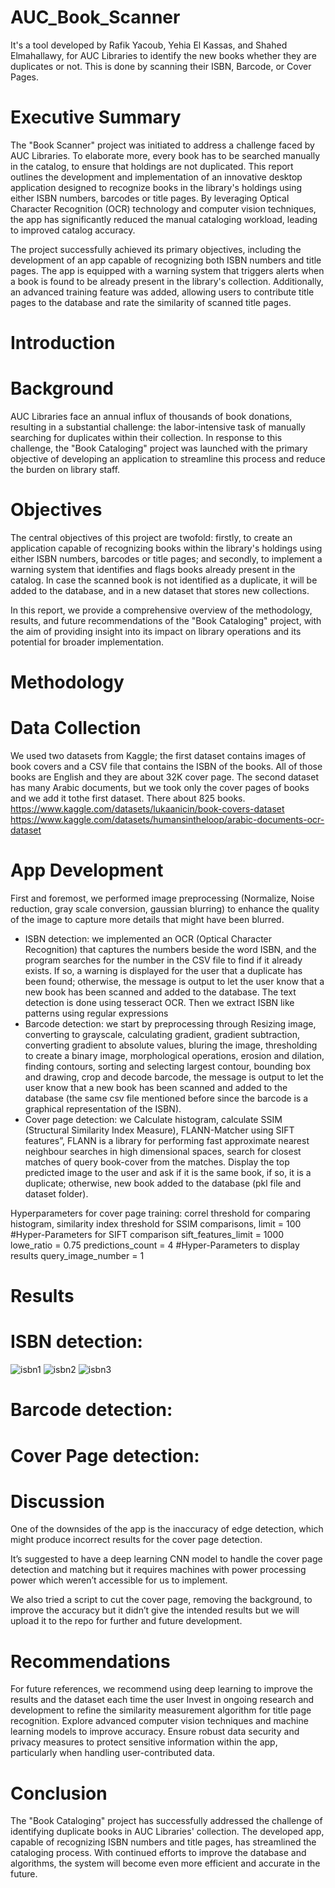 # AUC_Book_Scanner
It's a tool developed by Rafik Yacoub, Yehia El Kassas, and Shahed Elmahallawy, for AUC Libraries to identify the new books whether they are duplicates or not. This is done by scanning their ISBN, Barcode, or Cover Pages.

# Executive Summary
The "Book Scanner" project was initiated to address a challenge faced by AUC Libraries. To elaborate more, every book has to be searched manually in the catalog, to ensure that holdings are not duplicated. This report outlines the development and implementation of an innovative desktop application designed to recognize books in the library's holdings using either ISBN numbers, barcodes or title pages. By leveraging Optical Character Recognition (OCR) technology and computer vision techniques, the app has significantly reduced the manual cataloging workload, leading to improved catalog accuracy.

The project successfully achieved its primary objectives, including the development of an app capable of recognizing both ISBN numbers and title pages. The app is equipped with a warning system that triggers alerts when a book is found to be already present in the library's collection. Additionally, an advanced training feature was added, allowing users to contribute title pages to the database and rate the similarity of scanned title pages.

# Introduction
# Background
AUC Libraries face an annual influx of thousands of book donations, resulting in a substantial challenge: the labor-intensive task of manually searching for duplicates within their collection. In response to this challenge, the "Book Cataloging" project was launched with the primary objective of developing an application to streamline this process and reduce the burden on library staff.
# Objectives
The central objectives of this project are twofold: firstly, to create an application capable of recognizing books within the library's holdings using either ISBN numbers, barcodes or title pages; and secondly, to implement a warning system that identifies and flags books already present in the catalog. In case the scanned book is not identified as a duplicate, it will be added to the database, and in a new dataset that stores new collections.

In this report, we provide a comprehensive overview of the methodology, results, and future recommendations of the "Book Cataloging" project, with the aim of providing insight into its impact on library operations and its potential for broader implementation.
# Methodology
# Data Collection
We used two datasets from Kaggle; the first dataset contains images of book covers and a CSV file that contains the ISBN of the books. All of those books are English and they are about 32K cover page. The second dataset has many Arabic documents, but we took only the cover pages of books and we add it tothe first dataset. There about 825 books.
https://www.kaggle.com/datasets/lukaanicin/book-covers-dataset
https://www.kaggle.com/datasets/humansintheloop/arabic-documents-ocr-dataset 
# App Development
First and foremost, we performed image preprocessing (Normalize, Noise reduction, gray scale conversion, gaussian blurring) to enhance the quality of the image to capture more details that might have been blurred.
- ISBN detection: we implemented an OCR (Optical Character Recognition) that captures the numbers beside the word ISBN, and the program searches for the number in the CSV file to find if it already exists. If so, a warning is displayed for the user that a duplicate has been found; otherwise, the message is output to let the user know that a new book has been scanned and added to the database. The text detection is done using tesseract OCR. Then we extract ISBN like patterns using regular expressions
- Barcode detection:  we start by preprocessing through Resizing image, converting to grayscale, calculating gradient, gradient subtraction, converting gradient to absolute values, bluring the image, thresholding to create a binary image, morphological operations, erosion and dilation, finding contours, sorting and selecting largest contour, bounding box and drawing, crop and decode barcode, the message is output to let the user know that a new book has been scanned and added to the database (the same csv file mentioned before since the barcode is a graphical representation of the ISBN).
- Cover page detection: we Calculate histogram, calculate SSIM (Structural Similarity Index Measure), FLANN-Matcher using SIFT features”, FLANN is a library for performing fast approximate nearest neighbour searches in high dimensional spaces, search for closest matches of query book-cover from the matches. Display the top predicted image to the user and ask if it is the same book, if so, it is a duplicate; otherwise, new book added to the database (pkl file and dataset folder).

Hyperparameters for cover page training: correl threshold for comparing histogram, similarity index threshold for SSIM comparisons, limit = 100
#Hyper-Parameters for SIFT comparison
sift_features_limit = 1000
lowe_ratio = 0.75
predictions_count = 4
#Hyper-Parameters to display results
query_image_number = 1


# Results
# ISBN detection:
![isbn1](https://github.com/RafikYacoub/AUC_Book_Scanner/assets/70937749/d32c5b63-6929-4415-829f-266a44fec65a)
![isbn2](https://github.com/RafikYacoub/AUC_Book_Scanner/assets/70937749/45b87a4c-acaa-46ae-b020-30b62eca0120)
![isbn3](https://github.com/RafikYacoub/AUC_Book_Scanner/assets/70937749/a41d6c44-2f59-4191-83a1-f7740c038ef6)

# Barcode detection:
# Cover Page detection:

# Discussion
One of the downsides of the app is the inaccuracy of edge detection, which might produce incorrect results for the cover page detection.

It’s suggested to have a deep learning CNN model to handle the cover page detection and matching but it requires machines with power processing power which weren’t accessible for us to implement. 

We also tried a script to cut the cover page, removing the background, to improve the accuracy but it didn’t give the intended results but we will upload it to the repo for further and future development.


# Recommendations
For future references, we recommend using deep learning to improve the results and the dataset each time the user
Invest in ongoing research and development to refine the similarity measurement algorithm for title page recognition.
Explore advanced computer vision techniques and machine learning models to improve accuracy.
Ensure robust data security and privacy measures to protect sensitive information within the app, particularly when handling user-contributed data.


# Conclusion
The "Book Cataloging" project has successfully addressed the challenge of identifying duplicate books in AUC Libraries' collection. The developed app, capable of recognizing ISBN numbers and title pages, has streamlined the cataloging process. With continued efforts to improve the database and algorithms, the system will become even more efficient and accurate in the future.


